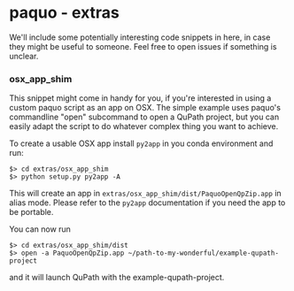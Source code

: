 # paquo - extras

We'll include some potentially interesting code snippets in here, in case they might be useful to someone.
Feel free to open issues if something is unclear.

### osx_app_shim

This snippet might come in handy for you, if you're interested in using a custom paquo script as an app on OSX.
The simple example uses paquo's commandline "open" subcommand to open a QuPath project, but you can easily adapt the
script to do whatever complex thing you want to achieve.

To create a usable OSX app install `py2app` in you conda environment and run:

```console
$> cd extras/osx_app_shim
$> python setup.py py2app -A
```

This will create an app in `extras/osx_app_shim/dist/PaquoOpenQpZip.app` in alias mode.
Please refer to the `py2app` documentation if you need the app to be portable.

You can now run
```console
$> cd extras/osx_app_shim/dist
$> open -a PaquoOpenQpZip.app ~/path-to-my-wonderful/example-qupath-project
```
and it will launch QuPath with the example-qupath-project.
